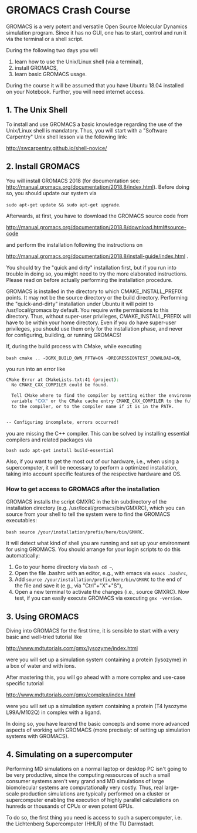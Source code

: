 # GROMACS Crash Course

GROMACS is a very potent and versatile Open Source Molecular Dynamics simulation program.
Since it has no GUI, one has to start, control and run it via the terminal or a shell script.

During the following two days you will
1. learn how to use the Unix/Linux shell (via a terminal),
2. install GROMACS,
3. learn basic GROMACS usage.

During the course it will be assumed that you have Ubuntu 18.04 installed on your Notebook.
Further, you will need internet access.

## 1. The Unix Shell
To install and use GROMACS a basic knowledge regarding the use of the Unix/Linux shell is mandatory.
Thus, you will start with a "Software Carpentry" Unix shell lesson via the following link:

http://swcarpentry.github.io/shell-novice/

## 2. Install GROMACS
You will install GROMACS 2018 (for documentation see: http://manual.gromacs.org/documentation/2018.8/index.html).
Before doing so, you should update our system via

``` sudo apt-get update && sudo apt-get upgrade ```.

Afterwards, at first, you have to download the GROMACS source code from

http://manual.gromacs.org/documentation/2018.8/download.html#source-code

and perform the installation following the instructions on

http://manual.gromacs.org/documentation/2018.8/install-guide/index.html .

You should try the "quick and dirty" installation first, but if you run into trouble in doing so,
you might need to try the more elaborated instructions. Please read on before actually performing the installation procedure.

GROMACS is installed in the directory to which CMAKE_INSTALL_PREFIX points.
It may not be the source directory or the build directory.
Performing the "quick-and-dirty" installation under Ubuntu it will point to /usr/local/gromacs by default.
You require write permissions to this directory. Thus, without super-user privileges, CMAKE_INSTALL_PREFIX will have to be within your home directory. Even if you do have super-user privileges, you should use them only for the installation phase, and never for configuring, building, or running GROMACS!

If, during the build process with CMake, while executing

``` bash cmake .. -DGMX_BUILD_OWN_FFTW=ON -DREGRESSIONTEST_DOWNLOAD=ON ```, 

you run into an error like

``` bash
CMake Error at CMakeLists.txt:41 (project):
  No CMAKE_CXX_COMPILER could be found.

  Tell CMake where to find the compiler by setting either the environment
  variable "CXX" or the CMake cache entry CMAKE_CXX_COMPILER to the full path
  to the compiler, or to the compiler name if it is in the PATH.


-- Configuring incomplete, errors occurred!
```

you are missing the C++ compiler.
This can be solved by installing essential compilers and related packages via

``` bash sudo apt-get install build-essential ```

Also, if you want to get the most out of our hardware, i.e., when using a supercomputer,
it will be necessary to perform a optimized installation, 
taking into account specific features of the respective hardware and OS.

### How to get access to GROMACS after the installation
GROMACS installs the script GMXRC in the bin subdirectory of the installation directory (e.g. /usr/local/gromacs/bin/GMXRC), which you can source from your shell to tell the system were to find the GROMACS executables:

``` bash source /your/installation/prefix/here/bin/GMXRC ```.

It will detect what kind of shell you are running and set up your environment for using GROMACS. 
You should arrange for your login scripts to do this automatically:
1. Go to your home directory via ``` bash cd ~ ```,
2. Open the file .bashrc with an editor, e.g., with emacs via ``` emacs .bashrc ```,
3. Add ``` source /your/installation/prefix/here/bin/GMXRC ``` to the end of the file and save it (e.g., via "Ctrl"+"X"+"S"),
4. Open a new terminal to activate the changes (i.e., source GMXRC).
Now test, if you can easily execute GROMACS via executing ``` gmx -version ```.

## 3. Using GROMACS
Diving into GROMACS for the first time, it is sensible to start with a very basic and well-tried tutorial like

http://www.mdtutorials.com/gmx/lysozyme/index.html

were you will set up a simulation system containing a protein (lysozyme) in a box of water and with ions.

After mastering this, you will go ahead with a more complex and use-case specific tutorial

http://www.mdtutorials.com/gmx/complex/index.html

were you will set up a simulation system containing a protein (T4 lysozyme L99A/M102Q) in complex with a ligand.

In doing so, you have learend the basic concepts and some more advanced aspects of working with GROMACS 
(more precisely: of setting up simulation systems with GROMACS).

## 4. Simulating on a supercomputer
Performing MD simulations on a normal laptop or desktop PC isn't going to be very productive,
since the computing ressources of such a small consumer systems aren't very grand 
and MD simulations of large biomolecular systems are computationally very costly.
Thus, real large-scale production simulations are typically performed on a cluster or supercomputer
enabling the execution of highly parallel calculations on hunreds or thousands of CPUs or even potent GPUs.

To do so, the first thing you need is access to such a supercomputer, 
i.e. the Lichtenberg Supercomputer (HHLR) of the TU Darmstadt.
